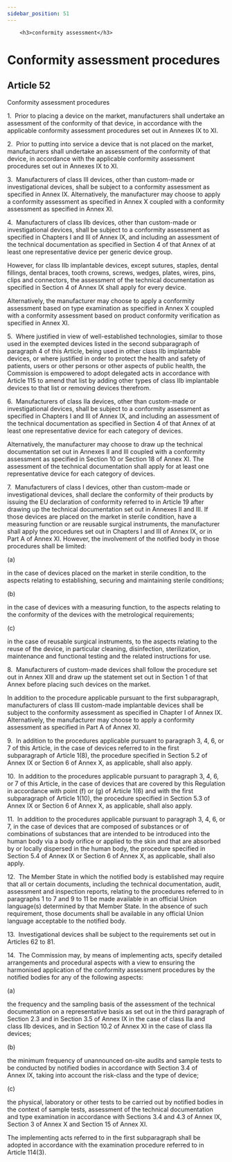 ```yaml
---
sidebar_position: 51
---
```

        <h3>conformity assessment</h3>
<h1>Conformity assessment procedures</h1>
<h2>Article 52</h2>
   <p class="stitle-article-norm">Conformity assessment procedures</p>
   <p class="norm">1.&nbsp;&nbsp;Prior to placing a device on the 
market, manufacturers shall undertake an assessment of the conformity of
 that device, in accordance with the applicable conformity assessment 
procedures set out in Annexes&nbsp;IX to XI.</p>
   <p class="norm">2.&nbsp;&nbsp;Prior to putting into service a device 
that is not placed on the market, manufacturers shall undertake an 
assessment of the conformity of that device, in accordance with the 
applicable conformity assessment procedures set out in Annexes&nbsp;IX 
to XI.</p>
   <p class="norm">3.&nbsp;&nbsp;Manufacturers of class&nbsp;III 
devices, other than custom-made or investigational devices, shall be 
subject to a conformity assessment as specified in Annex&nbsp;IX. 
Alternatively, the manufacturer may choose to apply a conformity 
assessment as specified in Annex&nbsp;X coupled with a conformity 
assessment as specified in Annex&nbsp;XI.</p>
   <p class="norm">4.&nbsp;&nbsp;Manufacturers of class IIb devices, 
other than custom-made or investigational devices, shall be subject to a
 conformity assessment as specified in Chapters&nbsp;I and III of 
Annex&nbsp;IX, and including an assessment of the technical 
documentation as specified in Section&nbsp;4 of that Annex&nbsp;of at 
least one representative device per generic device group.</p>
   <p class="norm">However, for class&nbsp;IIb implantable devices, 
except sutures, staples, dental fillings, dental braces, tooth crowns, 
screws, wedges, plates, wires, pins, clips and connectors, the 
assessment of the technical documentation as specified in Section 4 of 
Annex IX shall apply for every device.</p>
   <p class="norm">Alternatively, the manufacturer may choose to apply a
 conformity assessment based on type examination as specified in 
Annex&nbsp;X coupled with a conformity assessment based on product 
conformity verification as specified in Annex&nbsp;XI.</p>
   <p class="norm">5.&nbsp;&nbsp;Where justified in view of 
well-established technologies, similar to those used in the exempted 
devices listed in the second subparagraph&nbsp;of paragraph&nbsp;4 of 
this Article, being used in other class IIb implantable devices, or 
where justified in order to protect the health and safety of patients, 
users or other persons or other aspects of public health, the Commission
 is empowered to adopt delegated acts in accordance with 
Article&nbsp;115 to amend that list by adding other types of class IIb 
implantable devices to that list or removing devices therefrom.</p>
   <p class="norm">6.&nbsp;&nbsp;Manufacturers of class IIa devices, 
other than custom-made or investigational devices, shall be subject to a
 conformity assessment as specified in Chapters&nbsp;I and III of 
Annex&nbsp;IX, and including an assessment of the technical 
documentation as specified in Section&nbsp;4 of that Annex&nbsp;of at 
least one representative device for each category of devices.</p>
   <p class="norm">Alternatively, the manufacturer may choose to draw up
 the technical documentation set out in Annexes&nbsp;II and III coupled 
with a conformity assessment as specified in Section&nbsp;10 or 
Section&nbsp;18 of Annex&nbsp;XI. The assessment of the technical 
documentation shall apply for at least one representative device for 
each category of devices.</p>
   <p class="norm">7.&nbsp;&nbsp;Manufacturers of class I devices, other
 than custom-made or investigational devices, shall declare the 
conformity of their products by issuing the EU&nbsp;declaration of 
conformity referred to in Article&nbsp;19 after drawing up the technical
 documentation set out in Annexes&nbsp;II and III. If those devices are 
placed on the market in sterile condition, have a measuring function or 
are reusable surgical instruments, the manufacturer shall apply the 
procedures set out in Chapters&nbsp;I and III of Annex&nbsp;IX, or in 
Part&nbsp;A of Annex&nbsp;XI. However, the involvement of the notified 
body in those procedures shall be limited:</p>
   <div class="grid-container grid-list">
      <div class="list grid-list-column-1">
         <span>(a)&nbsp;</span>
      </div>
      <div class="grid-list-column-2">
         <p class="norm">in the case of devices placed on the market in 
sterile condition, to the aspects relating to establishing, securing and
 maintaining sterile conditions;</p>
      </div>
   </div>
   <div class="grid-container grid-list">
      <div class="list grid-list-column-1">
         <span>(b)&nbsp;</span>
      </div>
      <div class="grid-list-column-2">
         <p class="norm">in the case of devices with a measuring 
function, to the aspects relating to the conformity of the devices with 
the metrological requirements;</p>
      </div>
   </div>
   <div class="grid-container grid-list">
      <div class="list grid-list-column-1">
         <span>(c)&nbsp;</span>
      </div>
      <div class="grid-list-column-2">
         <p class="norm">in the case of reusable surgical instruments, 
to the aspects relating to the reuse of the device, in particular 
cleaning, disinfection, sterilization, maintenance and functional 
testing and the related instructions for use.</p>
      </div>
   </div>
   <p class="norm">8.&nbsp;&nbsp;Manufacturers of custom-made devices 
shall follow the procedure set out in Annex&nbsp;XIII and draw up the 
statement set out in Section&nbsp;1 of that Annex&nbsp;before placing 
such devices on the market.</p>
   <p class="norm">In addition to the procedure applicable pursuant to 
the first subparagraph, manufacturers of class III custom-made 
implantable devices shall be subject to the conformity assessment as 
specified in Chapter&nbsp;I of Annex&nbsp;IX. Alternatively, the 
manufacturer may choose to apply a conformity assessment as specified in
 Part A of Annex&nbsp;XI.</p>
   <p class="norm">9.&nbsp;&nbsp;In addition to the procedures 
applicable pursuant to paragraph&nbsp;3, 4, 6, or 7 of this Article, in 
the case of devices referred to in the first subparagraph&nbsp;of 
Article&nbsp;1(8), the procedure specified in Section&nbsp;5.2 of 
Annex&nbsp;IX or Section&nbsp;6 of Annex&nbsp;X, as applicable, shall 
also apply.</p>
   <p class="norm">10.&nbsp;&nbsp;In addition to the procedures 
applicable pursuant to paragraph&nbsp;3, 4, 6, or 7 of this Article, in 
the case of devices that are covered by this Regulation in accordance 
with point&nbsp;(f) or (g) of Article&nbsp;1(6) and with the first 
subparagraph&nbsp;of Article&nbsp;1(10), the procedure specified in 
Section&nbsp;5.3 of Annex&nbsp;IX or Section&nbsp;6 of Annex&nbsp;X, as 
applicable, shall also apply.</p>
   <p class="norm">11.&nbsp;&nbsp;In addition to the procedures 
applicable pursuant to paragraph&nbsp;3, 4, 6, or 7, in the case of 
devices that are composed of substances or of combinations of substances
 that are intended to be introduced into the human body via a body 
orifice or applied to the skin and that are absorbed by or locally 
dispersed in the human body, the procedure specified in Section&nbsp;5.4
 of Annex&nbsp;IX or Section&nbsp;6 of Annex&nbsp;X, as applicable, 
shall also apply.</p>
   <p class="norm">12.&nbsp;&nbsp;The Member&nbsp;State in which the 
notified body is established may require that all or certain documents, 
including the technical documentation, audit, assessment and inspection 
reports, relating to the procedures referred to in paragraphs 1 to 7 and
 9 to 11 be made available in an official Union language(s) determined 
by that Member&nbsp;State. In the absence of such requirement, those 
documents shall be available in any official Union language acceptable 
to the notified body.</p>
   <p class="norm">13.&nbsp;&nbsp;Investigational devices shall be subject to the requirements set out in Articles&nbsp;62 to&nbsp;81.</p>
   <p class="norm">14.&nbsp;&nbsp;The Commission may, by means of 
implementing acts, specify detailed arrangements and procedural aspects 
with a view to ensuring the harmonised application of the conformity 
assessment procedures by the notified bodies for any of the following 
aspects:</p>
   <div class="grid-container grid-list">
      <div class="list grid-list-column-1">
         <span>(a)&nbsp;</span>
      </div>
      <div class="grid-list-column-2">
         <p class="norm">the frequency and the sampling basis of the 
assessment of the technical documentation on a representative basis as 
set out in the third paragraph&nbsp;of Section&nbsp;2.3 and in 
Section&nbsp;3.5 of Annex&nbsp;IX in the case of class&nbsp;IIa and 
class&nbsp;IIb devices, and in Section&nbsp;10.2 of Annex&nbsp;XI in the
 case of class&nbsp;IIa devices;</p>
      </div>
   </div>
   <div class="grid-container grid-list">
      <div class="list grid-list-column-1">
         <span>(b)&nbsp;</span>
      </div>
      <div class="grid-list-column-2">
         <p class="norm">the minimum frequency of unannounced on-site 
audits and sample tests to be conducted by notified bodies in accordance
 with Section&nbsp;3.4 of Annex&nbsp;IX, taking into account the 
risk-class and the type of device;</p>
      </div>
   </div>
   <div class="grid-container grid-list">
      <div class="list grid-list-column-1">
         <span>(c)&nbsp;</span>
      </div>
      <div class="grid-list-column-2">
         <p class="norm">the physical, laboratory or other tests to be 
carried out by notified bodies in the context of sample tests, 
assessment of the technical documentation and type examination in 
accordance with Sections 3.4 and 4.3 of Annex&nbsp;IX, Section&nbsp;3 of
 Annex&nbsp;X and Section&nbsp;15 of Annex&nbsp;XI.</p>
      </div>
   </div>
   <p class="norm">The implementing acts referred to in the first 
subparagraph&nbsp;shall be adopted in accordance with the examination 
procedure referred to in Article&nbsp;114(3).</p>